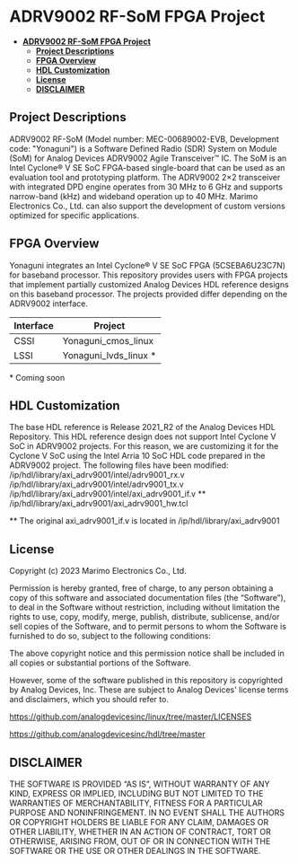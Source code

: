 # ADRV9002 RF-SoM FPGA Project

- [**ADRV9002 RF-SoM FPGA Project**](#adrv9002-rf-som-fpga-project)
  - [**Project Descriptions**](#project-descriptions)
  - [**FPGA Overview**](#fpga-overview)
  - [**HDL Customization**](#hdl-customization)
  - [**License**](#license)
  - [**DISCLAIMER**](#disclaimer)


## **Project Descriptions**
  ADRV9002 RF-SoM (Model number: MEC-00689002-EVB, Development code: "Yonaguni") is a Software Defined Radio (SDR) System on Module (SoM) for Analog Devices ADRV9002 Agile Transceiver™ IC.
  The SoM is an Intel Cyclone® V SE SoC FPGA-based single-board that can be used as an evaluation tool and prototyping platform.
  The ADRV9002 2×2 transceiver with integrated DPD engine operates from 30 MHz to 6 GHz and supports narrow-band (kHz) and wideband operation up to 40 MHz.
  Marimo Electronics Co., Ltd. can also support the development of custom versions optimized for specific applications. 


## **FPGA Overview**
  Yonaguni integrates an Intel Cyclone® V SE SoC FPGA (5CSEBA6U23C7N) for baseband processor.
  This repository provides users with FPGA projects that implement partially customized Analog Devices HDL reference designs on this baseband processor.
  The projects provided differ depending on the ADRV9002 interface.

| Interface | Project |
----|----
| CSSI | Yonaguni_cmos_linux |
| LSSI | Yonaguni_lvds_linux * |

\* Coming soon


## **HDL Customization**
  The base HDL reference is Release 2021_R2 of the Analog Devices HDL Repository.
  This HDL reference design does not support Intel Cyclone V SoC in ADRV9002 projects.
  For this reason, we are customizing it for the Cyclone V SoC using the Intel Arria 10 SoC HDL code prepared in the ADRV9002 project.
  The following files have been modified:
  /ip/hdl/library/axi_adrv9001/intel/adrv9001_rx.v
  /ip/hdl/library/axi_adrv9001/intel/adrv9001_tx.v
  /ip/hdl/library/axi_adrv9001/intel/axi_adrv9001_if.v **
  /ip/hdl/library/axi_adrv9001/axi_adrv9001_hw.tcl

\** The original axi_adrv9001_if.v is located in /ip/hdl/library/axi_adrv9001


## **License**
Copyright (c) 2023 Marimo Electronics Co., Ltd.

Permission is hereby granted, free of charge, to any person obtaining a copy of this software and associated documentation files (the “Software”), to deal in the Software without restriction, including without limitation the rights to use, copy, modify, merge, publish, distribute, sublicense, and/or sell copies of the Software, and to permit persons to whom the Software is furnished to do so, subject to the following conditions:

The above copyright notice and this permission notice shall be included in all copies or substantial portions of the Software.

However, some of the software published in this repository is copyrighted by Analog Devices, Inc. These are subject to Analog Devices' license terms and disclaimers, which you should refer to.
  
  https://github.com/analogdevicesinc/linux/tree/master/LICENSES
  
  https://github.com/analogdevicesinc/hdl/tree/master


## **DISCLAIMER**
THE SOFTWARE IS PROVIDED “AS IS”, WITHOUT WARRANTY OF ANY KIND, EXPRESS OR IMPLIED, INCLUDING BUT NOT LIMITED TO THE WARRANTIES OF MERCHANTABILITY, FITNESS FOR A PARTICULAR PURPOSE AND NONINFRINGEMENT. IN NO EVENT SHALL THE AUTHORS OR COPYRIGHT HOLDERS BE LIABLE FOR ANY CLAIM, DAMAGES OR OTHER LIABILITY, WHETHER IN AN ACTION OF CONTRACT, TORT OR OTHERWISE, ARISING FROM, OUT OF OR IN CONNECTION WITH THE SOFTWARE OR THE USE OR OTHER DEALINGS IN THE SOFTWARE.
